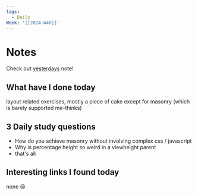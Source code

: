 ```yaml
---
tags:
  - Daily
Week: '[[2024-W40]]'
---
```

# Notes
Check out [yesterdays](2024-09-29) note!
## What have I done today
layout related exercises, mostly a piece of cake except for masonry (which is barely supported me-thinks)
## 3 Daily study questions
- How do you achieve masonry without involving complex css / javascript
- Why is percentage height so weird in a viewheight parent
- that's all

## Interesting links I found today
none 😔